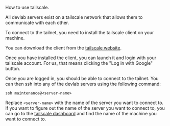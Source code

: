 How to use tailscale.

All devlab servers exist on a tailscale network that allows them to communicate with each other.

To connect to the tailnet, you need to install the tailscale client on your machine.

You can download the client from the [tailscale website](https://tailscale.com/download).

Once you have installed the client, you can launch it and login with your tailscale account. For us, that means clicking the "Log in with Google" button.

Once you are logged in, you should be able to connect to the tailnet. You can then ssh into any of the devlab servers using the following command:

```
ssh maintenance@<server-name>
```

Replace `<server-name>` with the name of the server you want to connect to. If you want to figure out the name of the server you want to connect to, you can go to the [tailscale dashboard](https://login.tailscale.com/admin/machines) and find the name of the machine you want to connect to.
